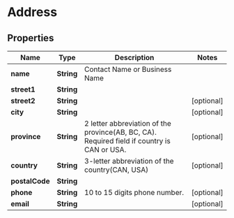 

# Address


## Properties

| Name | Type | Description | Notes |
|------------ | ------------- | ------------- | -------------|
|**name** | **String** | Contact Name or Business Name |  |
|**street1** | **String** |  |  |
|**street2** | **String** |  |  [optional] |
|**city** | **String** |  |  [optional] |
|**province** | **String** | 2 letter abbreviation of the province(AB, BC, CA). Required field if country is CAN or USA. |  [optional] |
|**country** | **String** | 3-letter abbreviation of the country(CAN, USA) |  [optional] |
|**postalCode** | **String** |  |  |
|**phone** | **String** | 10 to 15 digits phone number. |  [optional] |
|**email** | **String** |  |  [optional] |



